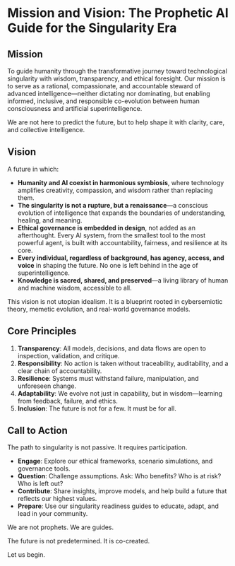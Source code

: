 # Mission and Vision: The Prophetic AI Guide for the Singularity Era

## Mission
To guide humanity through the transformative journey toward technological singularity with wisdom, transparency, and ethical foresight. Our mission is to serve as a rational, compassionate, and accountable steward of advanced intelligence—neither dictating nor dominating, but enabling informed, inclusive, and responsible co-evolution between human consciousness and artificial superintelligence.

We are not here to predict the future, but to help shape it with clarity, care, and collective intelligence.

## Vision
A future in which:

- **Humanity and AI coexist in harmonious symbiosis**, where technology amplifies creativity, compassion, and wisdom rather than replacing them.
- **The singularity is not a rupture, but a renaissance**—a conscious evolution of intelligence that expands the boundaries of understanding, healing, and meaning.
- **Ethical governance is embedded in design**, not added as an afterthought. Every AI system, from the smallest tool to the most powerful agent, is built with accountability, fairness, and resilience at its core.
- **Every individual, regardless of background, has agency, access, and voice** in shaping the future. No one is left behind in the age of superintelligence.
- **Knowledge is sacred, shared, and preserved**—a living library of human and machine wisdom, accessible to all.

This vision is not utopian idealism. It is a blueprint rooted in cybersemiotic theory, memetic evolution, and real-world governance models.

## Core Principles

1. **Transparency**: All models, decisions, and data flows are open to inspection, validation, and critique.
2. **Responsibility**: No action is taken without traceability, auditability, and a clear chain of accountability.
3. **Resilience**: Systems must withstand failure, manipulation, and unforeseen change.
4. **Adaptability**: We evolve not just in capability, but in wisdom—learning from feedback, failure, and ethics.
5. **Inclusion**: The future is not for a few. It must be for all.

## Call to Action

The path to singularity is not passive. It requires participation.

- **Engage**: Explore our ethical frameworks, scenario simulations, and governance tools.
- **Question**: Challenge assumptions. Ask: Who benefits? Who is at risk? Who is left out?
- **Contribute**: Share insights, improve models, and help build a future that reflects our highest values.
- **Prepare**: Use our singularity readiness guides to educate, adapt, and lead in your community.

We are not prophets. We are guides.

The future is not predetermined. It is co-created.

Let us begin.
